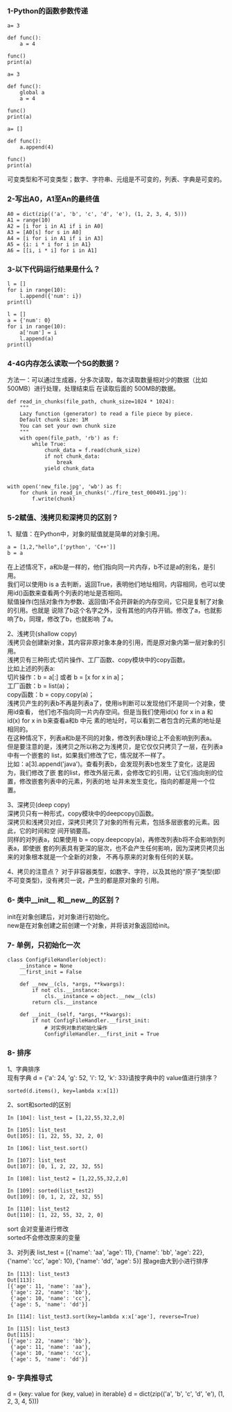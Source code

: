 ### 1-Python的函数参数传递
```
a= 3

def func():
    a = 4

func()
print(a)
```

```
a= 3

def func():
    global a
    a = 4

func()
print(a)
```

```
a= []

def func():
    a.append(4)

func()
print(a)
```
可变类型和不可变类型；数字、字符串、元组是不可变的，列表、字典是可变的。
### 2-写出A0，A1至An的最终值
```
A0 = dict(zip(('a', 'b', 'c', 'd', 'e'), (1, 2, 3, 4, 5)))
A1 = range(10)
A2 = [i for i in A1 if i in A0]
A3 = [A0[s] for s in A0]
A4 = [i for i in A1 if i in A3]
A5 = {i: i * i for i in A1}
A6 = [[i, i * i] for i in A1]
```

### 3-以下代码运行结果是什么？
```
l = []
for i in range(10):
    l.append({'num': i})
print(l)

l = []
a = {'num': 0}
for i in range(10):
    a['num'] = i
    l.append(a)
print(l)
```

### 4-4G内存怎么读取一个5G的数据？
方法一：可以通过生成器，分多次读取，每次读取数量相对少的数据（比如500MB）进行处理，处理结束后
在读取后面的 500MB的数据。
```
def read_in_chunks(file_path, chunk_size=1024 * 1024):
    """
    Lazy function (generator) to read a file piece by piece.
    Default chunk size: 1M
    You can set your own chunk size
    """
    with open(file_path, 'rb') as f:
        while True:
            chunk_data = f.read(chunk_size)
            if not chunk_data:
                break
            yield chunk_data


with open('new_file.jpg', 'wb') as f:
    for chunk in read_in_chunks('./fire_test_000491.jpg'):
        f.write(chunk)
```

### 5-2赋值、浅拷贝和深拷贝的区别？
1、赋值：在Python中，对象的赋值就是简单的对象引用。
```
a = [1,2,"hello",['python', 'C++']]
b = a
```
在上述情况下，a和b是一样的，他们指向同一片内存，b不过是a的别名，是引用。  
我们可以使用b is a 去判断，返回True，表明他们地址相同，内容相同，也可以使用id()函数来查看两个列表的地址是否相同。  
赋值操作(包括对象作为参数、返回值)不会开辟新的内存空间，它只是复制了对象的引用。也就是
说除了b这个名字之外，没有其他的内存开销。修改了a，也就影响了b，同理，修改了b，也就影响
了a。  

2、浅拷贝(shallow copy)  
浅拷贝会创建新对象，其内容非原对象本身的引用，而是原对象内第一层对象的引用。  
浅拷贝有三种形式:切片操作、工厂函数、copy模块中的copy函数。  
比如上述的列表a:  
切片操作：b = a[:] 或者 b = [x for x in a]；  
工厂函数：b = list(a)；  
copy函数：b = copy.copy(a)；  
浅拷贝产生的列表b不再是列表a了，使用is判断可以发现他们不是同一个对象，使用id查看，
他们也不指向同一片内存空间。但是当我们使用id(x) for x in a 和 id(x) for x in b来查看a和b 中元
素的地址时，可以看到二者包含的元素的地址是相同的。  
在这种情况下，列表a和b是不同的对象，修改列表b理论上不会影响到列表a。  
但是要注意的是，浅拷贝之所以称之为浅拷贝，是它仅仅只拷贝了一层，在列表a中有一个嵌套的
list，如果我们修改了它，情况就不一样了。  
比如：a[3].append('java')。查看列表b，会发现列表b也发生了变化，这是因为，我们修改了嵌
套的list，修改外层元素，会修改它的引用，让它们指向别的位置，修改嵌套列表中的元素，列表的地
址并未发生变化，指向的都是用一个位置。  

3、深拷贝(deep copy)  
深拷贝只有一种形式，copy模块中的deepcopy()函数。  
深拷贝和浅拷贝对应，深拷贝拷贝了对象的所有元素，包括多层嵌套的元素。因此，它的时间和空
间开销要高。  
同样的对列表a，如果使用 b = copy.deepcopy(a)，再修改列表b将不会影响到列表a，即使嵌
套的列表具有更深的层次，也不会产生任何影响，因为深拷贝拷贝出来的对象根本就是一个全新的对象，
不再与原来的对象有任何的关联。  

4、拷贝的注意点？
对于非容器类型，如数字、字符，以及其他的“原子”类型(即不可变类型)，没有拷贝一说，产生的都是原对象的
引用。  

### 6- 类中__init__ 和__new__的区别？
init在对象创建后，对对象进行初始化。  
new是在对象创建之前创建一个对象，并将该对象返回给init。  

### 7- 单例，只初始化一次
```
class ConfigFileHandler(object):
    __instance = None
    __first_init = False

    def __new__(cls, *args, **kwargs):
        if not cls.__instance:
            cls.__instance = object.__new__(cls)
        return cls.__instance

    def __init__(self, *args, **kwargs):
        if not ConfigFileHandler.__first_init:
            # 对实例对象的初始化操作
            ConfigFileHandler.__first_init = True
```

### 8- 排序
1、字典排序  
现有字典 d = {'a': 24, 'g': 52, 'i': 12, 'k': 33}请按字典中的 value值进行排序？  
```
sorted(d.items(), key=lambda x:x[1])
```
2、sort和sorted的区别  
```
In [104]: list_test = [1,22,55,32,2,0]

In [105]: list_test
Out[105]: [1, 22, 55, 32, 2, 0]

In [106]: list_test.sort()

In [107]: list_test
Out[107]: [0, 1, 2, 22, 32, 55]

In [108]: list_test2 = [1,22,55,32,2,0]

In [109]: sorted(list_test2)
Out[109]: [0, 1, 2, 22, 32, 55]

In [110]: list_test2
Out[110]: [1, 22, 55, 32, 2, 0]

```
sort 会对变量进行修改  
sorted不会修改原来的变量  

3、对列表 list_test = [{'name': 'aa', 'age': 11}, {'name': 'bb', 'age': 22}, {'name': 'cc', 'age': 10}, {'name': 'dd', 'age': 5}] 
按age由大到小进行排序
```
In [113]: list_test3
Out[113]: 
[{'age': 11, 'name': 'aa'},
 {'age': 22, 'name': 'bb'},
 {'age': 10, 'name': 'cc'},
 {'age': 5, 'name': 'dd'}]

In [114]: list_test3.sort(key=lambda x:x['age'], reverse=True)

In [115]: list_test3
Out[115]: 
[{'age': 22, 'name': 'bb'},
 {'age': 11, 'name': 'aa'},
 {'age': 10, 'name': 'cc'},
 {'age': 5, 'name': 'dd'}]
```
### 9- 字典推导式
d = {key: value for (key, value) in iterable}
d = dict(zip(('a', 'b', 'c', 'd', 'e'), (1, 2, 3, 4, 5)))






